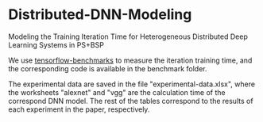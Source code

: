 # Distributed-DNN-Modeling
Modeling the Training Iteration Time for Heterogeneous Distributed Deep Learning Systems in PS+BSP

We use [tensorflow-benchmarks](https://github.com/tensorflow/benchmarks) to measure the iteration training time, and the corresponding code is available in the benchmark folder.

The experimental data are saved in the file "experimental-data.xlsx", where the worksheets "alexnet" and "vgg" are the calculation time of the correspond DNN model. The rest of the tables correspond to the results of each experiment in the paper, respectively.
